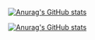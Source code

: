 
[![Anurag's GitHub stats](https://github-readme-stats.vercel.app/api?username=GabrielVarysco)](https://github.com/anuraghazra/github-readme-stats)

[![Anurag's GitHub stats](https://github-readme-stats.vercel.app/api?username=GabrielVarysco)](https://github.com/anuraghazra/github-readme-stats)

